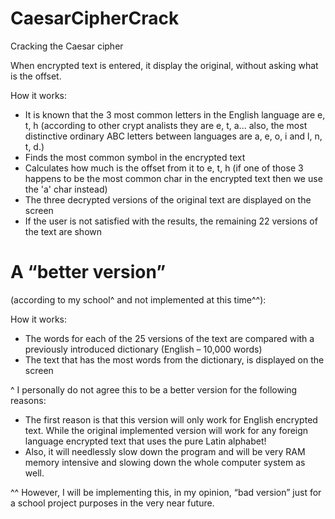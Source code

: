 # CaesarCipherCrack
Cracking the Caesar cipher

When encrypted text is entered, it display the original, without asking what is the offset.

How it works:
- It is known that the 3 most common letters in the English language are e, t, h
  (according to other crypt analists they are e, t, a... also, the most distinctive ordinary ABC letters between languages are a, e, o, i and l, n, t, d.)
- Finds the most common symbol in the encrypted text
- Calculates how much is the offset from it to e, t, h
  (if one of those 3 happens to be the most common char in the encrypted text then we use the 'a' char instead)
- The three decrypted versions of the original text are displayed on the screen
- If the user is not satisfied with the results, the remaining 22 versions of the text are shown

# A “better version”
(according to my school^ and not implemented at this time^^):

How it works:
- The words for each of the 25 versions of the text are compared with a previously introduced dictionary (English – 10,000 words)
- The text that has the most words from the dictionary, is displayed on the screen

^ I personally do not agree this to be a better version for the following reasons:
- The first reason is that this version will only work for English encrypted text. While the original implemented version will work for any foreign language encrypted text that uses the pure Latin alphabet! 
- Also, it will needlessly slow down the program and will be very RAM memory intensive and slowing down the whole computer system as well.

^^ However, I will be implementing this, in my opinion, “bad version” just for a school project purposes in the very near future.
